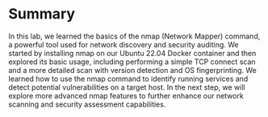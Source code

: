 # Summary

In this lab, we learned the basics of the nmap (Network Mapper) command, a powerful tool used for network discovery and security auditing. We started by installing nmap on our Ubuntu 22.04 Docker container and then explored its basic usage, including performing a simple TCP connect scan and a more detailed scan with version detection and OS fingerprinting. We learned how to use the nmap command to identify running services and detect potential vulnerabilities on a target host. In the next step, we will explore more advanced nmap features to further enhance our network scanning and security assessment capabilities.
